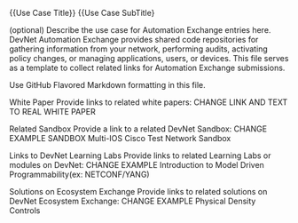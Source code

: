 {{Use Case Title}}
{{Use Case SubTitle}

(optional) Describe the use case for Automation Exchange entries here. DevNet Automation Exchange provides shared code repositories for gathering information from your network, performing audits, activating policy changes, or managing applications, users, or devices. This file serves as a template to collect related links for Automation Exchange submissions.

Use GitHub Flavored Markdown formatting in this file.

White Paper
Provide links to related white papers: CHANGE LINK AND TEXT TO REAL WHITE PAPER

Related Sandbox
Provide a link to a related DevNet Sandbox: CHANGE EXAMPLE SANDBOX Multi-IOS Cisco Test Network Sandbox

Links to DevNet Learning Labs
Provide links to related Learning Labs or modules on DevNet: CHANGE EXAMPLE Introduction to Model Driven Programmability(ex: NETCONF/YANG)

Solutions on Ecosystem Exchange
Provide links to related solutions on DevNet Ecosystem Exchange: CHANGE EXAMPLE Physical Density Controls
